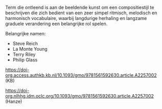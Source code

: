 Term die ontleend is aan de beeldende kunst om een compositiestijl te beschrijven die zich bedient van een zeer simpel ritmisch, melodisch en harmonisch vocabulaire, waarbij langdurige herhaling en langzame graduele verandering een belangrijke rol spelen.

Belangrijke namen:
- Steve Reich
- La Monte Young
- Terry Riley
- Philip Glass


https://doi-org.access.authkb.kb.nl/10.1093/gmo/9781561592630.article.A2257002 (KB)

https://doi-org.nlhhg.idm.oclc.org/10.1093/gmo/9781561592630.article.A2257002 (Hanze)

